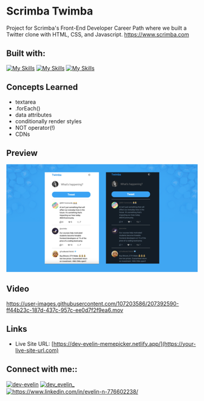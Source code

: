 # Scrimba Twimba  

Project for Scrimba's Front-End Developer Career Path where we built a Twitter clone with HTML, CSS, and Javascript.
https://www.scrimba.com

##

## Built with:

[![My Skills](https://skillicons.dev/icons?i=html)](https://skillicons.dev) [![My Skills](https://skillicons.dev/icons?i=css)](https://skillicons.dev) [![My Skills](https://skillicons.dev/icons?i=js)](https://skillicons.dev)


## Concepts Learned
* textarea
* .forEach()
* data attributes
* conditionally render styles
* NOT operator(!)
* CDNs

  

## Preview

<img src="images/preview-github-readme.png">


## Video


https://user-images.githubusercontent.com/107203586/207392590-ff44b23c-187d-437c-957c-ee0d7f2f9ea6.mov


## Links

- Live Site URL: [https://dev-evelin-memepicker.netlify.app/](https://your-live-site-url.com)

## Connect with me::

<a href="https://codepen.io/dev-evelin" target="blank"><img align="center" src="https://raw.githubusercontent.com/rahuldkjain/github-profile-readme-generator/master/src/images/icons/Social/codepen.svg" alt="dev-evelin" height="30" width="40" /></a>
<a href="https://twitter.com/dev_evelin_" target="blank"><img align="center" src="https://raw.githubusercontent.com/rahuldkjain/github-profile-readme-generator/master/src/images/icons/Social/twitter.svg" alt="dev_evelin_" height="30" width="40" /></a>
<a href="https://linkedin.com/in/https://www.linkedin.com/in/evelin-n-776602238/" target="blank"><img align="center" src="https://raw.githubusercontent.com/rahuldkjain/github-profile-readme-generator/master/src/images/icons/Social/linked-in-alt.svg" alt="https://www.linkedin.com/in/evelin-n-776602238/" height="30" width="40" /></a>
<br>

